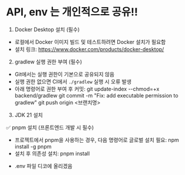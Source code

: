 # API, env 는 개인적으로 공유!!

1. Docker Desktop 설치 (필수)
- 로컬에서 Docker 이미지 빌드 및 테스트하려면 Docker 설치가 필요함
- 설치 링크: https://www.docker.com/products/docker-desktop/

2. gradlew 실행 권한 부여 (필수)
- Git에서는 실행 권한이 기본으로 공유되지 않음
- 실행 권한 없으면 CI에서 `./gradlew` 실행 시 오류 발생
- 아래 명령어로 권한 부여 후 커밋:
  git update-index --chmod=+x backend/gradlew
  git commit -m "Fix: add executable permission to gradlew"
  git push origin <브랜치명>  

3. JDK 21 설치

✅ pnpm 설치 (프론트엔드 개발 시 필수)
- 프로젝트에서 pnpm을 사용하는 경우, 다음 명령어로 글로벌 설치 필요:
  npm install -g pnpm
- 설치 후 의존성 설치:
  pnpm install

* .env 파일 디코에 올리겠음